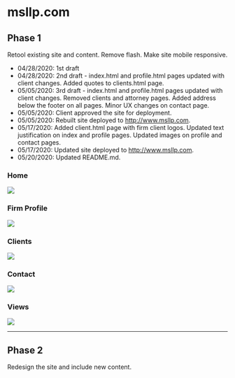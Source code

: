 # msllp.com

## Phase 1
Retool existing site and content.  Remove flash.  Make site mobile responsive.

* 04/28/2020: 1st draft
* 04/28/2020: 2nd draft - index.html and profile.html pages updated with client changes.  Added quotes to clients.html page.
* 05/05/2020: 3rd draft - index.html and profile.html pages updated with client changes.  Removed clients and attorney pages.  Added address below the footer on all pages.  Minor UX changes on contact page.
* 05/05/2020: Client approved the site for deployment.
* 05/05/2020: Rebuilt site deployed to http://www.msllp.com.
* 05/17/2020: Added client.html page with firm client logos.  Updated text justification on index and profile pages.  Updated images on profile and contact pages.
* 05/17/2020: Updated site deployed to http://www.msllp.com.
* 05/20/2020: Updated README.md.

### Home
![](https://res.cloudinary.com/damplk/image/upload/v1590041647/portal/msllp_home_zoafxa.png)

### Firm Profile
![](https://res.cloudinary.com/damplk/image/upload/v1590041648/portal/msllp_profile_neobil.png)

### Clients
![](https://res.cloudinary.com/damplk/image/upload/v1590041647/portal/msllp_clients_g1kbx6.png)

### Contact
![](https://res.cloudinary.com/damplk/image/upload/v1590041648/portal/msllp_contact_wtlka0.png)

### Views
![](https://res.cloudinary.com/damplk/image/upload/v1588710880/portal/msllp_yn3aob.gif)

___

## Phase 2
Redesign the site and include new content.